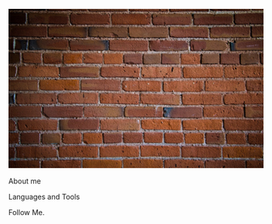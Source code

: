[![Header](https://github.com/Wall4216/Wall4216/blob/main/assets/Wall.jpg)](https://vk.com/waall1642)

About me

Languages and Tools 

Follow Me.
